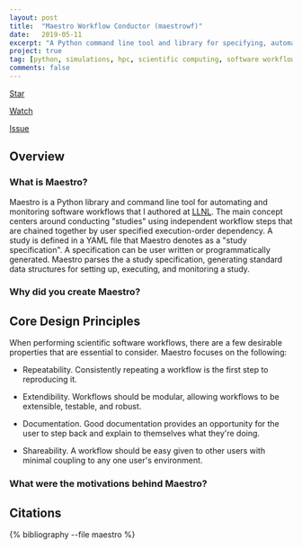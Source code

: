 ```yaml
---
layout: post
title:  "Maestro Workflow Conductor (maestrowf)"
date:   2019-05-11
excerpt: "A Python command line tool and library for specifying, automating, and monitoring HPC software workflows."
project: true
tag: [python, simulations, hpc, scientific computing, software workflow, open source]
comments: false
---
```


<!-- Place this tag where you want the button to render. -->
<a class="github-button" href="https://github.com/LLNL/maestrowf" data-size="large" data-show-count="true" aria-label="Star LLNL/maestrowf on GitHub">Star</a>
<!-- Place this tag where you want the button to render. -->
<a class="github-button" href="https://github.com/LLNL/maestrowf/subscription" data-size="large" data-show-count="true" aria-label="Watch LLNL/maestrowf on GitHub">Watch</a>
<!-- Place this tag where you want the button to render. -->
<a class="github-button" href="https://github.com/LLNL/maestrowf/issues" data-size="large" data-show-count="true" aria-label="Issue LLNL/maestrowf on GitHub">Issue</a>

## Overview

### What is Maestro?
Maestro is a Python library and command line tool for automating and monitoring software workflows that I authored at [LLNL](https://www.llnl.gov). The main concept centers around conducting "studies" using independent workflow steps that are chained together by user specified execution-order dependency. A study is defined in a YAML file that Maestro denotes as a "study specification". A specification can be user written or programmatically generated. Maestro parses the a study specification, generating standard data structures for setting up, executing, and monitoring a study.

### Why did you create Maestro?
## Core Design Principles

When performing scientific software workflows, there are a few desirable properties that are essential to consider. Maestro focuses on the following:

- Repeatability. Consistently repeating a workflow is the first step to reproducing it.

- Extendibility. Workflows should be modular, allowing workflows to be extensible, testable, and robust.

- Documentation. Good documentation provides an opportunity for the user to step back and explain to themselves what they're doing.

- Shareability. A workflow should be easy given to other users with minimal coupling to any one user's environment.

### What were the motivations behind Maestro?



## Citations

{% bibliography --file maestro %}
